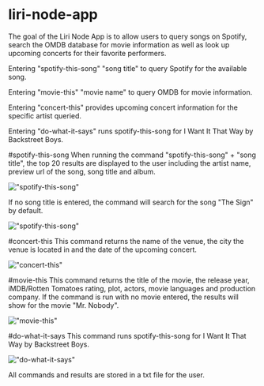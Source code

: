 # liri-node-app

The goal of the Liri Node App is to allow users to query songs on Spotify, search the OMDB database for movie information as well as look up upcoming concerts for their favorite performers.

Entering "spotify-this-song" "song title" to query Spotify for the available song.

Entering "movie-this" "movie name" to query OMDB for movie information.

Entering "concert-this" provides upcoming concert information for the specific artist queried.

Entering "do-what-it-says" runs spotify-this-song for I Want It That Way by Backstreet Boys.

#spotify-this-song
When running the command "spotify-this-song" + "song title", the top 20 results are displayed to the user including the artist name, preview url of the song, song title and album. 

!["spotify-this-song"](https://i.imgur.com/7FTsL42.png)

If no song title is entered, the command will search for the song "The Sign" by default.

!["spotify-this-song"](https://i.imgur.com/dkZGfMG.png)

#concert-this
This command returns the name of the venue, the city the venue is located in and the date of the upcoming concert.

!["concert-this"](https://i.imgur.com/LR84782.png)

#movie-this
This command returns the title of the movie, the release year, iMDB/Rotten Tomatoes rating, plot, actors, movie languages and production company. If the command is run with no movie entered, the results will show for the movie "Mr. Nobody".

!["movie-this"](https://i.imgur.com/UAA4tdS.png)

#do-what-it-says
This command runs spotify-this-song for I Want It That Way by Backstreet Boys.

!["do-what-it-says"](https://i.imgur.com/Ec0VEbj.png)

All commands and results are stored in a txt file for the user.
